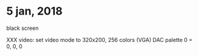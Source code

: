 # 5 jan, 2018

black screen

XXX video: set video mode to 320x200, 256 colors (VGA)
DAC palette 0 = 0, 0, 0
